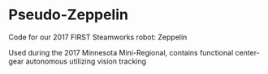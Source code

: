 # Pseudo-Zeppelin
Code for our 2017 FIRST Steamworks robot: Zeppelin

Used during the 2017 Minnesota Mini-Regional, contains functional center-gear autonomous utilizing vision tracking
